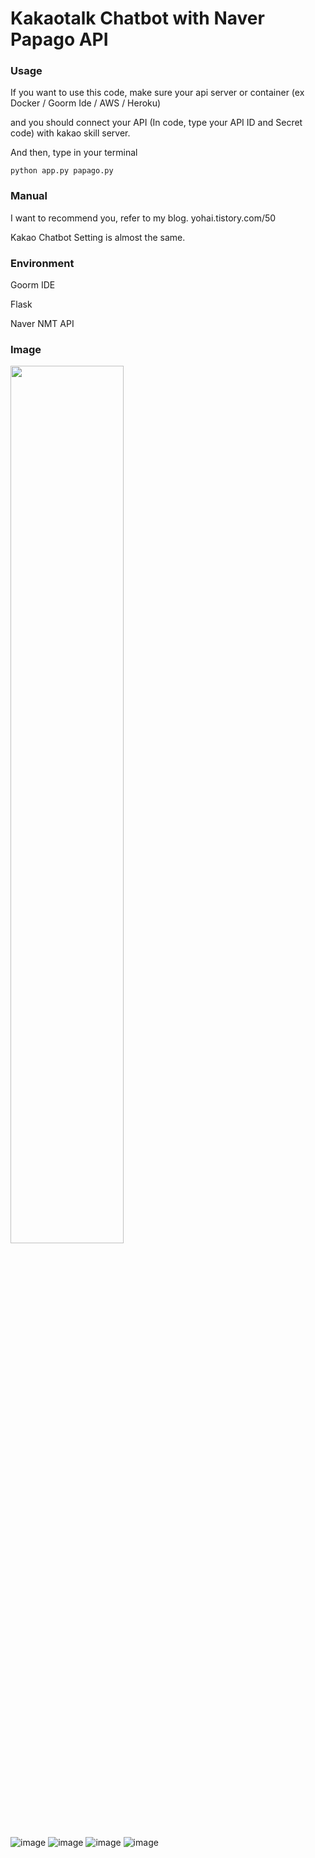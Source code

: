 # Kakaotalk Chatbot with Naver Papago API


### Usage
If you want to use this code, make sure your api server or container (ex Docker / Goorm Ide / AWS / Heroku)

and you should connect your API (In code, type your API ID and Secret code) with kakao skill server.

And then, type in your terminal
```
python app.py papago.py
```

### Manual

I want to recommend you, refer to my blog.
yohai.tistory.com/50

Kakao Chatbot Setting is almost the same.

### Environment

Goorm IDE

Flask

Naver NMT API

### Image
<img src="https://user-images.githubusercontent.com/49181231/83630865-7f44fa00-a5d7-11ea-8771-3bd0627a6905.png" width="60%">

![image](https://user-images.githubusercontent.com/49181231/83630877-823fea80-a5d7-11ea-854f-b9acc2adc3ac.png)
![image](https://user-images.githubusercontent.com/49181231/83630887-866c0800-a5d7-11ea-9df7-82cf00a300d8.png)
![image](https://user-images.githubusercontent.com/49181231/83630892-8835cb80-a5d7-11ea-855d-b711db8c7d8b.png)
![image](https://user-images.githubusercontent.com/49181231/83630896-89ff8f00-a5d7-11ea-923b-7d040337ebf0.png)
